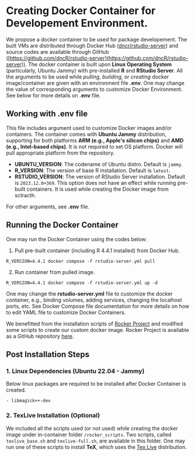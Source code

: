 # Creating Docker Container for Developement Environment.

We propose a docker container to be used for package developement. The built VMs are distributed through Docker Hub ([dncr/rstudio-server](https://hub.docker.com/repository/docker/dncr/rstudio-server/general)) and source codes are available through GitHub ([https://github.com/dncR/rstudio-server](https://github.com/dncR/rstudio-server)). The docker container is built upon **Linux Operating System** (particularly, Ubuntu Jammy) with pre-installed **R** and **RStudio Server**. All the arguments to be used while *pulling*, *building*, or *creating* docker image/container are given with an environment file **.env**. One may change the value of corresponding arguments to customize Docker Environment. See below for more details on **.env** file.

## Working with .env file

This file includes argument used to customize Docker images and/or containers. The container comes with **Ubuntu Jammy** distribution, supporting for both platforms **ARM (e.g., Apple's silicon chips)** and **AMD (e.g., Intel-based chips)**. It is not required to set OS platform. Docker will pull appropriate platform from the repository.

* **UBUNTU_VERSION**: The codename of Ubuntu distro. Default is `jammy`.
* **R_VERSION**: The version of base R installation. Default is `latest`.
* **RSTUDIO_VERSION**: The version of RStudio Server installation. Default is `2023.12.0+369`. This option does not have an effect while running pre-built containers. It is used while creating the Docker image from sctracth.

For other arguments, see **.env** file.

## Running the Docker Container

One may run the Docker Container using the codes below:

1. Pull pre-built container (including R 4.4.1 installed) from Docker Hub.

```
R_VERSION=4.4.1 docker compose -f rstudio-server.yml pull
```

2. Run container from pulled image.

```
R_VERSION=4.4.1 docker compose -f rstudio-server.yml up -d
```

One may change the **rstudio-server.yml** file to customize the docker container, e.g., binding volumes, adding services, changing the localhost ports, etc. See Docker Compose file documentation for more details on how to edit YAML file to customize Docker Containers.

We benefitted from the installation scripts of [Rocker Project](https://hub.docker.com/u/rocker) and modified some scripts to create our custom docker image. Rocker Project is available as a GitHub repository [here](https://github.com/rocker-org/rocker-versioned2).

## Post Installation Steps

### 1. Linux Dependencies (Ubuntu 22.04 - Jammy)

Below linux packages are required to be installed after Docker Container is created.

	- libmagick++-dev
	
### 2. TexLive Installation (Optional)

We included all the scripts used (or not used) while creating the docker image under in-container folder `/rocker_scripts`. Two scripts, called `texlive_base.sh` and `texlive-full.sh`, are available in this folder. One may run one of these scripts to install **TeX**, which uses the [Tex Live](https://www.tug.org/texlive/) distribution.


